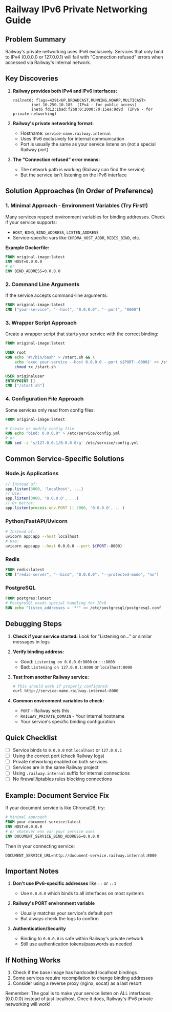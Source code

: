 # Railway IPv6 Private Networking Guide

## Problem Summary
Railway's private networking uses IPv6 exclusively. Services that only bind to IPv4 (0.0.0.0 or 127.0.0.1) will fail with "Connection refused" errors when accessed via Railway's internal network.

## Key Discoveries

1. **Railway provides both IPv4 and IPv6 interfaces:**
   ```
   railnet0: flags=4291<UP,BROADCAST,RUNNING,NOARP,MULTICAST>
           inet 10.250.10.185  (IPv4 - for public access)
           inet6 fd12:1bad:f2b8:0:2000:70:15ea:9d9d  (IPv6 - for private networking)
   ```

2. **Railway's private networking format:**
   - Hostname: `service-name.railway.internal`
   - Uses IPv6 exclusively for internal communication
   - Port is usually the same as your service listens on (not a special Railway port)

3. **The "Connection refused" error means:**
   - The network path is working (Railway can find the service)
   - But the service isn't listening on the IPv6 interface

## Solution Approaches (In Order of Preference)

### 1. Minimal Approach - Environment Variables (Try First!)
Many services respect environment variables for binding addresses. Check if your service supports:
- `HOST`, `BIND`, `BIND_ADDRESS`, `LISTEN_ADDRESS`
- Service-specific vars like `CHROMA_HOST_ADDR`, `REDIS_BIND`, etc.

**Example Dockerfile:**
```dockerfile
FROM original-image:latest
ENV HOST=0.0.0.0
# or
ENV BIND_ADDRESS=0.0.0.0
```

### 2. Command Line Arguments
If the service accepts command-line arguments:
```dockerfile
FROM original-image:latest
CMD ["your-service", "--host", "0.0.0.0", "--port", "8000"]
```

### 3. Wrapper Script Approach
Create a wrapper script that starts your service with the correct binding:
```dockerfile
FROM original-image:latest

USER root
RUN echo '#!/bin/bash' > /start.sh && \
    echo 'exec your-service --host 0.0.0.0 --port ${PORT:-8000}' >> /start.sh && \
    chmod +x /start.sh

USER originaluser
ENTRYPOINT []
CMD ["/start.sh"]
```

### 4. Configuration File Approach
Some services only read from config files:
```dockerfile
FROM original-image:latest

# Create or modify config file
RUN echo "bind: 0.0.0.0" > /etc/service/config.yml
# or
RUN sed -i 's/127.0.0.1/0.0.0.0/g' /etc/service/config.yml
```

## Common Service-Specific Solutions

### Node.js Applications
```javascript
// Instead of:
app.listen(3000, 'localhost', ...)
// Use:
app.listen(3000, '0.0.0.0', ...)
// Or better:
app.listen(process.env.PORT || 3000, '0.0.0.0', ...)
```

### Python/FastAPI/Uvicorn
```bash
# Instead of:
uvicorn app:app --host localhost
# Use:
uvicorn app:app --host 0.0.0.0 --port ${PORT:-8000}
```

### Redis
```dockerfile
FROM redis:latest
CMD ["redis-server", "--bind", "0.0.0.0", "--protected-mode", "no"]
```

### PostgreSQL
```dockerfile
FROM postgres:latest
# PostgreSQL needs special handling for IPv6
RUN echo "listen_addresses = '*'" >> /etc/postgresql/postgresql.conf
```

## Debugging Steps

1. **Check if your service started:**
   Look for "Listening on..." or similar messages in logs

2. **Verify binding address:**
   - Good: `Listening on 0.0.0.0:8000` or `:::8000`
   - Bad: `Listening on 127.0.0.1:8000` or `localhost:8000`

3. **Test from another Railway service:**
   ```bash
   # This should work if properly configured:
   curl http://service-name.railway.internal:8000
   ```

4. **Common environment variables to check:**
   - `PORT` - Railway sets this
   - `RAILWAY_PRIVATE_DOMAIN` - Your internal hostname
   - Your service's specific binding configuration

## Quick Checklist

- [ ] Service binds to `0.0.0.0` not `localhost` or `127.0.0.1`
- [ ] Using the correct port (check Railway logs)
- [ ] Private networking enabled on both services
- [ ] Services are in the same Railway project
- [ ] Using `.railway.internal` suffix for internal connections
- [ ] No firewall/iptables rules blocking connections

## Example: Document Service Fix

If your document service is like ChromaDB, try:

```dockerfile
# Minimal approach
FROM your-document-service:latest
ENV HOST=0.0.0.0
# or whatever env var your service uses
ENV DOCUMENT_SERVICE_BIND_ADDRESS=0.0.0.0
```

Then in your connecting service:
```
DOCUMENT_SERVICE_URL=http://document-service.railway.internal:8000
```

## Important Notes

1. **Don't use IPv6-specific addresses** like `::` or `::1`
   - Use `0.0.0.0` which binds to all interfaces on most systems
   
2. **Railway's PORT environment variable**
   - Usually matches your service's default port
   - But always check the logs to confirm

3. **Authentication/Security**
   - Binding to `0.0.0.0` is safe within Railway's private network
   - Still use authentication tokens/passwords as needed

## If Nothing Works

1. Check if the base image has hardcoded localhost bindings
2. Some services require recompilation to change binding addresses
3. Consider using a reverse proxy (nginx, socat) as a last resort

Remember: The goal is to make your service listen on ALL interfaces (0.0.0.0) instead of just localhost. Once it does, Railway's IPv6 private networking will work!